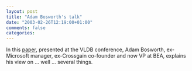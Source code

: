 ```yaml
---
layout: post
title: "Adam Bosworth's talk"
date: "2003-02-26T12:19:00+01:00"
comments: false
categories: 
---
```


<p>In this <a href="http://www.csse.monash.edu.au/courseware/cse3000/VLDB2002-papers/S01P01.pdf">paper</a>, presented at the VLDB conference, Adam Bosworth, ex-Microsoft manager, ex-Crossgain co-founder and now VP at BEA, explains his view on ... well ... several things.</p>


